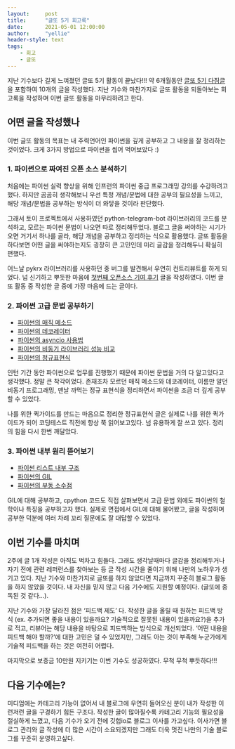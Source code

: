 ```yaml
---
layout:     post
title:      "글또 5기 회고록"
date:       2021-05-01 12:00:00
author:     "yellie"
header-style: text
tags:
    - 회고
    - 글또
---
```


지난 기수보다 길게 느껴졌던 글또 5기 활동이 끝났다!!! 약 6개월동안 [글또 5기 다짐글](https://seoyeonhwng.github.io/2020/11/14/%EA%B8%80%EB%98%90-5%EA%B8%B0-%EB%8B%A4%EC%A7%90%EA%B8%80/)을 포함하여 10개의 글을 작성했다. 지난 기수와 마찬가지로 글또 활동을 되돌아보는 회고록을 작성하며 이번 글또 활동을 마무리하려고 한다.

## 어떤 글을 작성했나
이번 글또 활동의 목표는 내 주력언어인 파이썬을 깊게 공부하고 그 내용을 잘 정리하는 것이었다. 크게 3가지 방법으로 파이썬을 씹어 먹어보았다 :)

### 1. 파이썬으로 짜여진 오픈 소스 분석하기
처음에는 파이썬 실력 향상을 위해 인프런의 파이썬 중급 프로그래밍 강의를 수강하려고 했다. 하지만 곰곰히 생각해보니 우선 특정 개념/문법에 대한 공부의 필요성을 느끼고, 해당 개념/문법을 공부하는 방식이 더 와닿을 것이라 판단했다.    

그래서 토이 프로젝트에서 사용하였던 python-telegram-bot 라이브러리의 코드를 분석하고, 모르는 파이썬 문법이 나오면 따로 정리해두었다. 블로그 글을 써야하는 시기가 오면 거기서 하나를 골라, 해당 개념을 공부하고 정리하는 식으로 활용했다. 글또 활동을 하다보면 어떤 글을 써야하는지도 굉장히 큰 고민인데 미리 글감을 정리해두니 확실히 편했다.    

어느날 pykrx 라이브러리를 사용하던 중 버그를 발견해서 우연히 컨트리뷰트를 하게 되었다. 넘 신기하고 뿌듯한 마음에 [첫번째 오픈소스 기여 후기](https://seoyeonhwng.github.io/2021/02/06/%EC%B2%AB%EB%B2%88%EC%A7%B8-%EC%98%A4%ED%94%88%EC%86%8C%EC%8A%A4-%EA%B8%B0%EC%97%AC%ED%9B%84%EA%B8%B0/) 글을 작성하였다. 이번 글또 활동 중 작성한 글 중에 가장 마음에 드는 글이다.

### 2. 파이썬 고급 문법 공부하기
- [파이썬의 매직 메소드](https://seoyeonhwng.github.io/2021/01/18/%ED%8C%8C%EC%9D%B4%EC%8D%AC-%EB%A7%A4%EC%A7%81%EB%A9%94%EC%86%8C%EB%93%9C/)
- [파이썬의 데코레이터](https://seoyeonhwng.github.io/2021/04/04/%ED%8C%8C%EC%9D%B4%EC%8D%AC-%EB%8D%B0%EC%BD%94%EB%A0%88%EC%9D%B4%ED%84%B0/)
- [파이썬의 asyncio 사용법](https://seoyeonhwng.github.io/2021/04/18/%ED%8C%8C%EC%9D%B4%EC%8D%AC-asyncio-%EC%82%AC%EC%9A%A9%EB%B2%95/)
- [파이썬의 비동기 라이브러리 성능 비교](https://seoyeonhwng.github.io/2021/01/07/%ED%8C%8C%EC%9D%B4%EC%8D%AC-%EB%B9%84%EB%8F%99%EA%B8%B0-%EB%B9%84%EA%B5%90/)
- [파이썬의 정규표현식](https://seoyeonhwng.github.io/2020/12/25/%ED%8C%8C%EC%9D%B4%EC%8D%AC-%EC%A0%95%EA%B7%9C%ED%91%9C%ED%98%84%EC%8B%9D/)

인턴 기간 동안 파이썬으로 업무를 진행했기 때문에 파이썬 문법을 거의 다 알고있다고 생각했다. 정말 큰 착각이었다. 존재조차 모르던 매직 메소드와 데코레이터, 이름만 알던 비동기 프로그래밍, 맨날 까먹는 정규 표현식을 정리하면서 파이썬을 조금 더 깊게 공부할 수 있었다.    

나를 위한 퀵가이드를 만드는 마음으로 정리한 정규표현식 글은 실제로 나를 위한 퀵가이드가 되어 코딩테스트 직전에 항상 쭉 읽어보고있다. 넘 유용하게 잘 쓰고 있다. 정리의 힘을 다시 한번 깨달았다.

### 3. 파이썬 내부 원리 뜯어보기
- [파이썬 리스트 내부 구조](https://seoyeonhwng.github.io/2021/03/04/%ED%8C%8C%EC%9D%B4%EC%8D%AC-%EB%A6%AC%EC%8A%A4%ED%8A%B8-%EB%82%B4%EB%B6%80-%EA%B5%AC%EC%A1%B0/)
- [파이썬의 GIL](https://seoyeonhwng.github.io/2021/02/19/python-GIL%EC%9D%B4%EB%9E%80/)
- [파이썬의 부동 소수점](https://seoyeonhwng.github.io/2020/11/28/%ED%8C%8C%EC%9D%B4%EC%8D%AC-%EB%B6%80%EB%8F%99-%EC%86%8C%EC%88%98%EC%A0%90/)
   
GIL에 대해 공부하고, cpython 코드도 직접 살펴보면서 고급 문법 외에도 파이썬의 철학이나 특징을 공부하고자 했다. 실제로 면접에서 GIL에 대해 물어봤고, 글을 작성하며 공부한 덕분에 여러 차례 꼬리 질문에도 잘 대답할 수 있었다.

## 이번 기수를 마치며
2주에 글 1개 작성은 아직도 벅차고 힘들다. 그래도 생각날때마다 글감을 정리해두거나 자기 전에 관련 레퍼런스를 찾아보는 등 글 작성 시간을 줄이기 위해 나만의 노하우가 생기고 있다. 지난 기수와 마찬가지로 글또를 하지 않았다면 지금까지 꾸준히 블로그 활동을 하지 않았을 것이다. 내 자신을 믿지 않고 다음 기수에도 지원할 예정이다. (글또에 중독된 것 같다…).    

지난 기수와 가장 달라진 점은 ‘피드백 제도’ 다. 작성한 글을 올릴 때 원하는 피드백 방식 (ex. 추가되면 좋을 내용이 있을까요? 기술적으로 잘못된 내용이 있을까요?)을 추가로 적고, 리뷰어는 해당 내용을 바탕으로 피드백하는 방식으로 개선되었다. ‘어떤 내용을 피드백 해야 할까?’에 대한 고민은 덜 수 있었지만, 그래도 아는 것이 부족해 누군가에게 기술적 피드백을 하는 것은 여전히 어렵다.    

마지막으로 보증금 10만원 지키기는 이번 기수도 성공하였다. 무척 무척 뿌듯하다!!!

## 다음 기수에는?
미디엄에는 카테고리 기능이 없어서 내 블로그에 우연히 들어오신 분이 내가 작성한 이런저런 글을 구경하기 힘든 구조다. 작성한 글이 많아질수록 카테고리 기능의 필요성을 절실하게 느꼈고, 다음 기수가 오기 전에 깃헙io로 블로그 이사를 가고싶다. 이사가면 블로그 관리와 글 작성에 더 많은 시간이 소요되겠지만 그래도 더욱 멋진 나만의 기술 블로그를 꾸준히 운영하고싶다.

